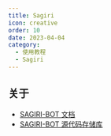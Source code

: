 ```yaml
---
title: Sagiri
icon: creative
order: 10
date: 2023-04-04
category:
  - 使用教程
  - Sagiri
---
```


## 关于

- [SAGIRI-BOT 文档](https://sagiri-kawaii.github.io/sagiri-bot)
- [SAGIRI-BOT 源代码存储库](https://github.com/SAGIRI-kawaii/sagiri-bot)